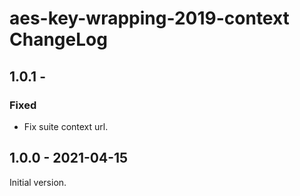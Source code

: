 # aes-key-wrapping-2019-context ChangeLog

## 1.0.1 - 

### Fixed
- Fix suite context url.

## 1.0.0 - 2021-04-15

Initial version.
